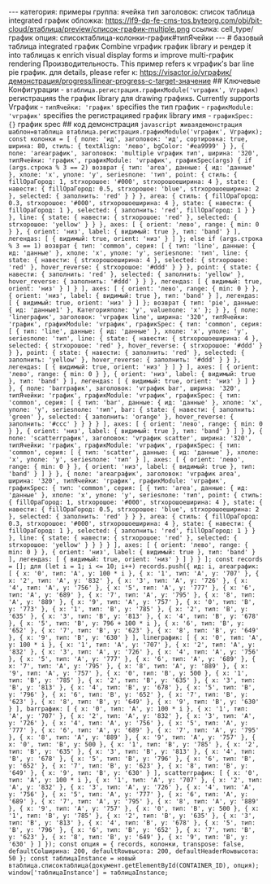 --- категория: примеры группа: ячейка тип заголовок: список таблица integrated график обложка: https://lf9-dp-fe-cms-tos.byteorg.com/obj/bit-cloud/втаблица/preview/список-график-multiple.png ссылка: cell_type/график опция: списоктаблица-колонки-график#типЯчейки --- # базовый таблица integrated график Combine vграфик график library и рендер it into таблицаs к enrich visual display forms и improve multi-график rendering Производительность. This пример refers к vграфик’s bar line pie график. для details, please refer к: https://visactor.io/vграфик/демонстрация/progress/linear-progress-с-target-значение ## Ключевые Конфигурации - `втаблица.регистрация.графикModule('vграфик', Vграфик)` регистрацияs the график library для drawing графикs. Currently supports Vграфик - `типЯчейки: 'график'` specifies the тип график - `графикModule: 'vграфик'` specifies the регистрацияed график library имя - `графикSpec: {}` график spec ## код демонстрация ```javascript живаядемонстрация шаблон=втаблица втаблица.регистрация.графикModule('vграфик', Vграфик); const колонки = [ { поле: 'ид', заголовок: 'ид', сортировка: true, ширина: 80, стиль: { textAlign: 'лево', bgColor: '#ea9999' } }, { поле: 'areaграфик', заголовок: 'multiple vграфик тип', ширина: '320', типЯчейки: 'график', графикModule: 'vграфик', графикSpec(args) { if (args.строка % 3 == 2) возврат { тип: 'area', данные: { ид: 'данные' }, xполе: 'x', yполе: 'y', seriesполе: 'тип', point: { стиль: { fillOpaГород: 1, strхорошоe: '#000', strхорошоeширина: 4 }, state: { навести: { fillOpaГород: 0.5, strхорошоe: 'blue', strхорошоeширина: 2 }, selected: { заполнить: 'red' } } }, area: { стиль: { fillOpaГород: 0.3, strхорошоe: '#000', strхорошоeширина: 4 }, state: { навести: { fillOpaГород: 1 }, selected: { заполнить: 'red', fillOpaГород: 1 } } }, line: { state: { навести: { strхорошоe: 'red' }, selected: { strхорошоe: 'yellow' } } }, axes: [ { orient: 'лево', range: { min: 0 } }, { orient: 'низ', label: { видимый: true }, тип: 'band' } ], легендаs: [ { видимый: true, orient: 'низ' } ] }; else if (args.строка % 3 == 1) возврат { тип: 'common', серия: [ { тип: 'line', данные: { ид: 'данные' }, xполе: 'x', yполе: 'y', seriesполе: 'тип', line: { state: { навести: { strхорошоeширина: 4 }, selected: { strхорошоe: 'red' }, hover_reverse: { strхорошоe: '#ddd' } } }, point: { state: { навести: { заполнить: 'red' }, selected: { заполнить: 'yellow' }, hover_reverse: { заполнить: '#ddd' } } }, легендаs: [ { видимый: true, orient: 'низ' } ] } ], axes: [ { orient: 'лево', range: { min: 0 } }, { orient: 'низ', label: { видимый: true }, тип: 'band' } ], легендаs: [ { видимый: true, orient: 'низ' } ] }; возврат { тип: 'pie', данные: { ид: 'данные1' }, Категорияполе: 'y', valueполе: 'x' }; } }, { поле: 'lineграфик', заголовок: 'vграфик line', ширина: '320', типЯчейки: 'график', графикModule: 'vграфик', графикSpec: { тип: 'common', серия: [ { тип: 'line', данные: { ид: 'данные' }, xполе: 'x', yполе: 'y', seriesполе: 'тип', line: { state: { навести: { strхорошоeширина: 4 }, selected: { strхорошоe: 'red' }, hover_reverse: { strхорошоe: '#ddd' } } }, point: { state: { навести: { заполнить: 'red' }, selected: { заполнить: 'yellow' }, hover_reverse: { заполнить: '#ddd' } } }, легендаs: [ { видимый: true, orient: 'низ' } ] } ], axes: [ { orient: 'лево', range: { min: 0 } }, { orient: 'низ', label: { видимый: true }, тип: 'band' } ], легендаs: [ { видимый: true, orient: 'низ' } ] } }, { поле: 'barграфик', заголовок: 'vграфик bar', ширина: '320', типЯчейки: 'график', графикModule: 'vграфик', графикSpec: { тип: 'common', серия: [ { тип: 'bar', данные: { ид: 'данные' }, xполе: 'x', yполе: 'y', seriesполе: 'тип', bar: { state: { навести: { заполнить: 'green' }, selected: { заполнить: 'orange' }, hover_reverse: { заполнить: '#ccc' } } } } ], axes: [ { orient: 'лево', range: { min: 0 } }, { orient: 'низ', label: { видимый: true }, тип: 'band' } ] } }, { поле: 'scatterграфик', заголовок: 'vграфик scatter', ширина: '320', типЯчейки: 'график', графикModule: 'vграфик', графикSpec: { тип: 'common', серия: [ { тип: 'scatter', данные: { ид: 'данные' }, xполе: 'x', yполе: 'y', seriesполе: 'тип' } ], axes: [ { orient: 'лево', range: { min: 0 } }, { orient: 'низ', label: { видимый: true }, тип: 'band' } ] } }, { поле: 'areaграфик', заголовок: 'vграфик area', ширина: '320', типЯчейки: 'график', графикModule: 'vграфик', графикSpec: { тип: 'common', серия: [ { тип: 'area', данные: { ид: 'данные' }, xполе: 'x', yполе: 'y', seriesполе: 'тип', point: { стиль: { fillOpaГород: 1, strхорошоe: '#000', strхорошоeширина: 4 }, state: { навести: { fillOpaГород: 0.5, strхорошоe: 'blue', strхорошоeширина: 2 }, selected: { заполнить: 'red' } } }, area: { стиль: { fillOpaГород: 0.3, strхорошоe: '#000', strхорошоeширина: 4 }, state: { навести: { fillOpaГород: 1 }, selected: { заполнить: 'red', fillOpaГород: 1 } } }, line: { state: { навести: { strхорошоe: 'red' }, selected: { strхорошоe: 'yellow' } } } } ], axes: [ { orient: 'лево', range: { min: 0 } }, { orient: 'низ', label: { видимый: true }, тип: 'band' } ], легендаs: [ { видимый: true, orient: 'низ' } ] } } ]; const records = []; для (let i = 1; i <= 10; i++) records.push({ ид: i, areaграфик: [ { x: '0', тип: 'A', y: 100 * i }, { x: '1', тип: 'A', y: '707' }, { x: '2', тип: 'A', y: '832' }, { x: '3', тип: 'A', y: '726' }, { x: '4', тип: 'A', y: '756' }, { x: '5', тип: 'A', y: '777' }, { x: '6', тип: 'A', y: '689' }, { x: '7', тип: 'A', y: '795' }, { x: '8', тип: 'A', y: '889' }, { x: '9', тип: 'A', y: '757' }, { x: '0', тип: 'B', y: '773' }, { x: '1', тип: 'B', y: '785' }, { x: '2', тип: 'B', y: '635' }, { x: '3', тип: 'B', y: '813' }, { x: '4', тип: 'B', y: '678' }, { x: '5', тип: 'B', y: 796 + 100 * i }, { x: '6', тип: 'B', y: '652' }, { x: '7', тип: 'B', y: '623' }, { x: '8', тип: 'B', y: '649' }, { x: '9', тип: 'B', y: '630' } ], lineграфик: [ { x: '0', тип: 'A', y: 100 * i }, { x: '1', тип: 'A', y: '707' }, { x: '2', тип: 'A', y: '832' }, { x: '3', тип: 'A', y: '726' }, { x: '4', тип: 'A', y: '756' }, { x: '5', тип: 'A', y: '777' }, { x: '6', тип: 'A', y: '689' }, { x: '7', тип: 'A', y: '795' }, { x: '8', тип: 'A', y: '889' }, { x: '9', тип: 'A', y: '757' }, { x: '0', тип: 'B', y: 500 }, { x: '1', тип: 'B', y: '785' }, { x: '2', тип: 'B', y: '635' }, { x: '3', тип: 'B', y: '813' }, { x: '4', тип: 'B', y: '678' }, { x: '5', тип: 'B', y: '796' }, { x: '6', тип: 'B', y: '652' }, { x: '7', тип: 'B', y: '623' }, { x: '8', тип: 'B', y: '649' }, { x: '9', тип: 'B', y: '630' } ], barграфик: [ { x: '0', тип: 'A', y: 100 * i }, { x: '1', тип: 'A', y: '707' }, { x: '2', тип: 'A', y: '832' }, { x: '3', тип: 'A', y: '726' }, { x: '4', тип: 'A', y: '756' }, { x: '5', тип: 'A', y: '777' }, { x: '6', тип: 'A', y: '689' }, { x: '7', тип: 'A', y: '795' }, { x: '8', тип: 'A', y: '889' }, { x: '9', тип: 'A', y: '757' }, { x: '0', тип: 'B', y: 500 }, { x: '1', тип: 'B', y: '785' }, { x: '2', тип: 'B', y: '635' }, { x: '3', тип: 'B', y: '813' }, { x: '4', тип: 'B', y: '678' }, { x: '5', тип: 'B', y: '796' }, { x: '6', тип: 'B', y: '652' }, { x: '7', тип: 'B', y: '623' }, { x: '8', тип: 'B', y: '649' }, { x: '9', тип: 'B', y: '630' } ], scatterграфик: [ { x: '0', тип: 'A', y: 100 * i }, { x: '1', тип: 'A', y: '707' }, { x: '2', тип: 'A', y: '832' }, { x: '3', тип: 'A', y: '726' }, { x: '4', тип: 'A', y: '756' }, { x: '5', тип: 'A', y: '777' }, { x: '6', тип: 'A', y: '689' }, { x: '7', тип: 'A', y: '795' }, { x: '8', тип: 'A', y: '889' }, { x: '9', тип: 'A', y: '757' }, { x: '0', тип: 'B', y: 500 }, { x: '1', тип: 'B', y: '785' }, { x: '2', тип: 'B', y: '635' }, { x: '3', тип: 'B', y: '813' }, { x: '4', тип: 'B', y: '678' }, { x: '5', тип: 'B', y: '796' }, { x: '6', тип: 'B', y: '652' }, { x: '7', тип: 'B', y: '623' }, { x: '8', тип: 'B', y: '649' }, { x: '9', тип: 'B', y: '630' } ] }); const опция = { records, колонки, transpose: false, defaultColширина: 200, defaultRowвысота: 200, defaultHeaderRowвысота: 50 }; const таблицаInstance = новый втаблица.списоктаблица(документ.getElementById(CONTAINER_ID), опция); window['таблицаInstance'] = таблицаInstance; ``` 